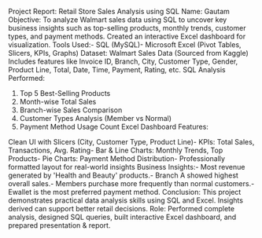 Project Report: Retail Store Sales Analysis using SQL
 Name: Gautam
 Objective:
 To analyze Walmart sales data using SQL to uncover key business insights such as top-selling
 products, monthly trends, customer types, and payment methods. Created an interactive Excel
 dashboard for visualization.
 Tools Used:- SQL (MySQL)- Microsoft Excel (Pivot Tables, Slicers, KPIs, Graphs)
 Dataset:
 Walmart Sales Data (Sourced from Kaggle)
 Includes features like Invoice ID, Branch, City, Customer Type, Gender, Product Line, Total, Date,
 Time, Payment, Rating, etc.
 SQL Analysis Performed:
 1. Top 5 Best-Selling Products
 2. Month-wise Total Sales
 3. Branch-wise Sales Comparison
 4. Customer Types Analysis (Member vs Normal)
 5. Payment Method Usage Count
 Excel Dashboard Features:

 Clean UI with Slicers (City, Customer Type, Product Line)- KPIs: Total Sales, Transactions, Avg. Rating- Bar & Line Charts: Monthly Trends, Top Products- Pie Charts: Payment Method Distribution- Professionally formatted layout for real-world insights
 Business Insights:- Most revenue generated by 'Health and Beauty' products.- Branch A showed highest overall sales.- Members purchase more frequently than normal customers.- Ewallet is the most preferred payment method.
 Conclusion:
 This project demonstrates practical data analysis skills using SQL and Excel. Insights derived can
 support better retail decisions.
 Role:
 Performed complete analysis, designed SQL queries, built interactive Excel dashboard, and
 prepared presentation & report.
